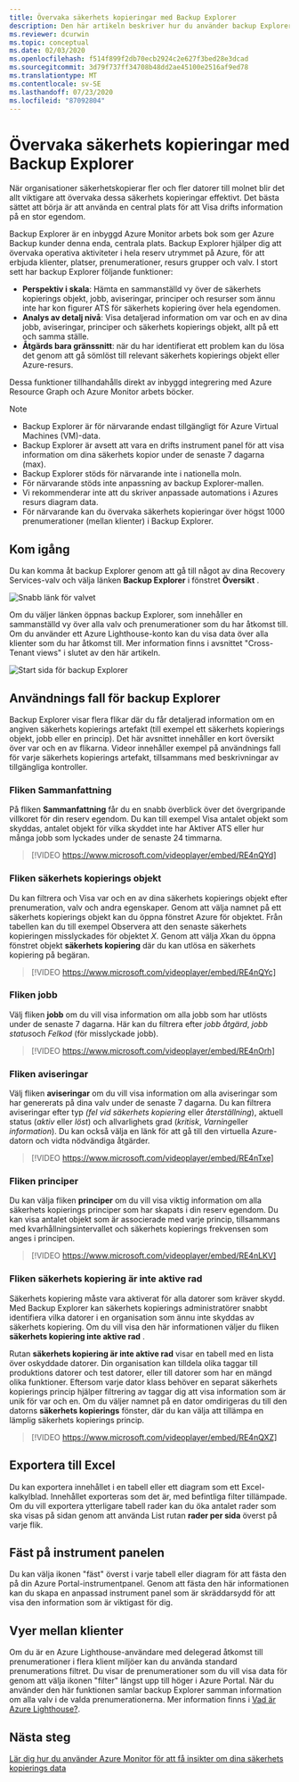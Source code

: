 ```yaml
---
title: Övervaka säkerhets kopieringar med Backup Explorer
description: Den här artikeln beskriver hur du använder backup Explorer för att utföra övervakning av säkerhets kopior i valv, prenumerationer, regioner och klienter i real tid.
ms.reviewer: dcurwin
ms.topic: conceptual
ms.date: 02/03/2020
ms.openlocfilehash: f514f899f2db70ecb2924c2e627f3bed28e3dcad
ms.sourcegitcommit: 3d79f737ff34708b48dd2ae45100e2516af9ed78
ms.translationtype: MT
ms.contentlocale: sv-SE
ms.lasthandoff: 07/23/2020
ms.locfileid: "87092804"
---
```

# <a name="monitor-your-backups-with-backup-explorer"></a>Övervaka säkerhets kopieringar med Backup Explorer

När organisationer säkerhetskopierar fler och fler datorer till molnet blir det allt viktigare att övervaka dessa säkerhets kopieringar effektivt. Det bästa sättet att börja är att använda en central plats för att Visa drifts information på en stor egendom.

Backup Explorer är en inbyggd Azure Monitor arbets bok som ger Azure Backup kunder denna enda, centrala plats. Backup Explorer hjälper dig att övervaka operativa aktiviteter i hela reserv utrymmet på Azure, för att erbjuda klienter, platser, prenumerationer, resurs grupper och valv. I stort sett har backup Explorer följande funktioner:

* **Perspektiv i skala**: Hämta en sammanställd vy över de säkerhets kopierings objekt, jobb, aviseringar, principer och resurser som ännu inte har kon figurer ATS för säkerhets kopiering över hela egendomen.
* **Analys av detalj nivå**: Visa detaljerad information om var och en av dina jobb, aviseringar, principer och säkerhets kopierings objekt, allt på ett och samma ställe.
* **Åtgärds bara gränssnitt**: när du har identifierat ett problem kan du lösa det genom att gå sömlöst till relevant säkerhets kopierings objekt eller Azure-resurs.

Dessa funktioner tillhandahålls direkt av inbyggd integrering med Azure Resource Graph och Azure Monitor arbets böcker.

> [!NOTE]
>
> * Backup Explorer är för närvarande endast tillgängligt för Azure Virtual Machines (VM)-data.
> * Backup Explorer är avsett att vara en drifts instrument panel för att visa information om dina säkerhets kopior under de senaste 7 dagarna (max).
> * Backup Explorer stöds för närvarande inte i nationella moln.
> * För närvarande stöds inte anpassning av backup Explorer-mallen.
> * Vi rekommenderar inte att du skriver anpassade automations i Azures resurs diagram data.
> * För närvarande kan du övervaka säkerhets kopieringar över högst 1000 prenumerationer (mellan klienter) i Backup Explorer.

## <a name="get-started"></a>Kom igång

Du kan komma åt backup Explorer genom att gå till något av dina Recovery Services-valv och välja länken **Backup Explorer** i fönstret **Översikt** .

![Snabb länk för valvet](media/backup-azure-monitor-with-backup-explorer/vault-quick-link.png)

Om du väljer länken öppnas backup Explorer, som innehåller en sammanställd vy över alla valv och prenumerationer som du har åtkomst till. Om du använder ett Azure Lighthouse-konto kan du visa data över alla klienter som du har åtkomst till. Mer information finns i avsnittet "Cross-Tenant views" i slutet av den här artikeln.

![Start sida för backup Explorer](media/backup-azure-monitor-with-backup-explorer/explorer-landing-page.png)

## <a name="backup-explorer-use-cases"></a>Användnings fall för backup Explorer

Backup Explorer visar flera flikar där du får detaljerad information om en angiven säkerhets kopierings artefakt (till exempel ett säkerhets kopierings objekt, jobb eller en princip). Det här avsnittet innehåller en kort översikt över var och en av flikarna. Videor innehåller exempel på användnings fall för varje säkerhets kopierings artefakt, tillsammans med beskrivningar av tillgängliga kontroller.

### <a name="the-summary-tab"></a>Fliken Sammanfattning

På fliken **Sammanfattning** får du en snabb överblick över det övergripande villkoret för din reserv egendom. Du kan till exempel Visa antalet objekt som skyddas, antalet objekt för vilka skyddet inte har Aktiver ATS eller hur många jobb som lyckades under de senaste 24 timmarna.

> [!VIDEO https://www.microsoft.com/videoplayer/embed/RE4nQYd]

### <a name="the-backup-items-tab"></a>Fliken säkerhets kopierings objekt

Du kan filtrera och Visa var och en av dina säkerhets kopierings objekt efter prenumeration, valv och andra egenskaper. Genom att välja namnet på ett säkerhets kopierings objekt kan du öppna fönstret Azure för objektet. Från tabellen kan du till exempel Observera att den senaste säkerhets kopieringen misslyckades för objektet *X*. Genom att välja *X*kan du öppna fönstret objekt **säkerhets kopiering** där du kan utlösa en säkerhets kopiering på begäran.

> [!VIDEO https://www.microsoft.com/videoplayer/embed/RE4nQYc]

### <a name="the-jobs-tab"></a>Fliken jobb

Välj fliken **jobb** om du vill visa information om alla jobb som har utlösts under de senaste 7 dagarna. Här kan du filtrera efter *jobb åtgärd*, *jobb status*och *Felkod* (för misslyckade jobb).

> [!VIDEO https://www.microsoft.com/videoplayer/embed/RE4nOrh]

### <a name="the-alerts-tab"></a>Fliken aviseringar

Välj fliken **aviseringar** om du vill visa information om alla aviseringar som har genererats på dina valv under de senaste 7 dagarna. Du kan filtrera aviseringar efter typ *(fel vid säkerhets kopiering* eller *återställning*), aktuell status (*aktiv* eller *löst*) och allvarlighets grad (*kritisk*, *Varning*eller *information*). Du kan också välja en länk för att gå till den virtuella Azure-datorn och vidta nödvändiga åtgärder.

> [!VIDEO https://www.microsoft.com/videoplayer/embed/RE4nTxe]

### <a name="the-policies-tab"></a>Fliken principer

Du kan välja fliken **principer** om du vill visa viktig information om alla säkerhets kopierings principer som har skapats i din reserv egendom. Du kan visa antalet objekt som är associerade med varje princip, tillsammans med kvarhållningsintervallet och säkerhets kopierings frekvensen som anges i principen.

> [!VIDEO https://www.microsoft.com/videoplayer/embed/RE4nLKV]

### <a name="the-backup-not-enabled-tab"></a>Fliken säkerhets kopiering är inte aktive rad

Säkerhets kopiering måste vara aktiverat för alla datorer som kräver skydd. Med Backup Explorer kan säkerhets kopierings administratörer snabbt identifiera vilka datorer i en organisation som ännu inte skyddas av säkerhets kopiering. Om du vill visa den här informationen väljer du fliken **säkerhets kopiering inte aktive rad** .

Rutan **säkerhets kopiering är inte aktive rad** visar en tabell med en lista över oskyddade datorer. Din organisation kan tilldela olika taggar till produktions datorer och test datorer, eller till datorer som har en mängd olika funktioner. Eftersom varje dator klass behöver en separat säkerhets kopierings princip hjälper filtrering av taggar dig att visa information som är unik för var och en. Om du väljer namnet på en dator omdirigeras du till den datorns **säkerhets kopierings** fönster, där du kan välja att tillämpa en lämplig säkerhets kopierings princip.

> [!VIDEO https://www.microsoft.com/videoplayer/embed/RE4nQXZ]

## <a name="export-to-excel"></a>Exportera till Excel

Du kan exportera innehållet i en tabell eller ett diagram som ett Excel-kalkylblad. Innehållet exporteras som det är, med befintliga filter tillämpade. Om du vill exportera ytterligare tabell rader kan du öka antalet rader som ska visas på sidan genom att använda List rutan **rader per sida** överst på varje flik.

## <a name="pin-to-the-dashboard"></a>Fäst på instrument panelen

Du kan välja ikonen "fäst" överst i varje tabell eller diagram för att fästa den på din Azure Portal-instrumentpanel. Genom att fästa den här informationen kan du skapa en anpassad instrument panel som är skräddarsydd för att visa den information som är viktigast för dig.

## <a name="cross-tenant-views"></a>Vyer mellan klienter

Om du är en Azure Lighthouse-användare med delegerad åtkomst till prenumerationer i flera klient miljöer kan du använda standard prenumerations filtret. Du visar de prenumerationer som du vill visa data för genom att välja ikonen "filter" längst upp till höger i Azure Portal. När du använder den här funktionen samlar backup Explorer samman information om alla valv i de valda prenumerationerna. Mer information finns i [Vad är Azure Lighthouse?](../lighthouse/overview.md).

## <a name="next-steps"></a>Nästa steg

[Lär dig hur du använder Azure Monitor för att få insikter om dina säkerhets kopierings data](./backup-azure-monitoring-use-azuremonitor.md)
